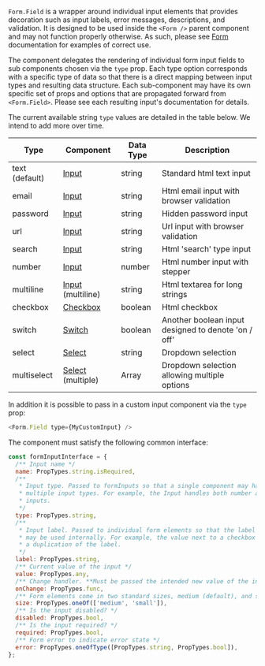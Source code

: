 `Form.Field` is a wrapper around individual input elements that provides decoration such as input labels, error messages, descriptions, and validation. It is designed to be used inside the `<Form />` parent component and may not function properly otherwise. As such, please see [Form](#form) documentation for examples of correct use.

The component delegates the rendering of individual form input fields to sub components chosen via the `type` prop. Each type option corresponds with a specific type of data so that there is a direct mapping between input types and resulting data structure. Each sub-component may have its own specific set of props and options that are propagated forward from `<Form.Field>`. Please see each resulting input's documentation for details.

The current available string `type` values are detailed in the table below. We intend to add more over time.

| Type           | Component                    | Data Type     | Description                                         |
| -------------- | ---------------------------- | ------------- | --------------------------------------------------- |
| text (default) | [Input](#input)              | string        | Standard html text input                            |
| email          | [Input](#input)              | string        | Html email input with browser validation            |
| password       | [Input](#input)              | string        | Hidden password input                               |
| url            | [Input](#input)              | string        | Url input with browser validation                   |
| search         | [Input](#input)              | string        | Html 'search' type input                            |
| number         | [Input](#input)              | number        | Html number input with stepper                      |
| multiline      | [Input](#input) (multiline)  | string        | Html textarea for long strings                      |
| checkbox       | [Checkbox](#checkbox)        | boolean       | Html checkbox                                       |
| switch         | [Switch](#switch)            | boolean       | Another boolean input designed to denote 'on / off' |
| select         | [Select](#select)            | string        | Dropdown selection                                  |
| multiselect    | [Select](#select) (multiple) | Array<string> | Dropdown selection allowing multiple options        |

In addition it is possible to pass in a custom input component via the `type` prop:

```js static
<Form.Field type={MyCustomInput} />
```

The component must satisfy the following common interface:

```js static
const formInputInterface = {
  /** Input name */
  name: PropTypes.string.isRequired,
  /**
   * Input type. Passed to formInputs so that a single component may handle
   * multiple input types. For example, the Input handles both number and text
   * inputs.
   */
  type: PropTypes.string,
  /**
   * Input label. Passed to individual form elements so that the label value
   * may be used internally. For example, the value next to a checkbox will be
   * a duplication of the label.
   */
  label: PropTypes.string,
  /** Current value of the input */
  value: PropTypes.any,
  /** Change handler. **Must be passed the intended new value of the input** */
  onChange: PropTypes.func,
  /** Form elements come in two standard sizes, medium (default), and small */
  size: PropTypes.oneOf(['medium', 'small']),
  /** Is the input disabled? */
  disabled: PropTypes.bool,
  /** Is the input required? */
  required: PropTypes.bool,
  /** Form error to indicate error state */
  error: PropTypes.oneOfType([PropTypes.string, PropTypes.bool]),
};
```
